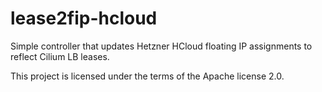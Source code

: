 # lease2fip-hcloud
Simple controller that updates Hetzner HCloud floating IP assignments to reflect Cilium LB leases.

This project is licensed under the terms of the Apache license 2.0.
